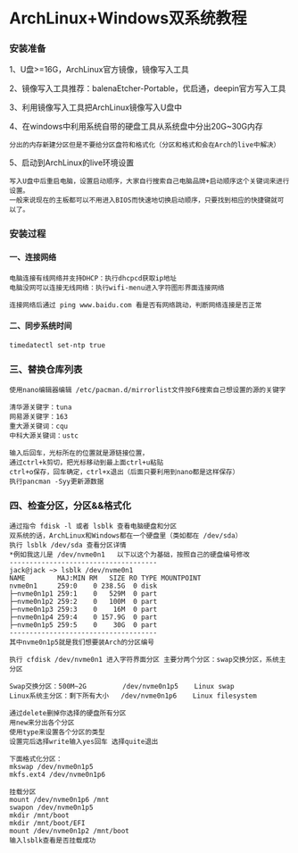 # ArchLinux+Windows双系统教程

### 安装准备

1、U盘>=16G，ArchLinux官方镜像，镜像写入工具

2、镜像写入工具推荐：balenaEtcher-Portable，优启通，deepin官方写入工具

3、利用镜像写入工具把ArchLinux镜像写入U盘中

4、在windows中利用系统自带的硬盘工具从系统盘中分出20G~30G内存
```
分出的内存新建分区但是不要给分区盘符和格式化（分区和格式和会在Arch的live中解决）
```
5、启动到ArchLinux的live环境设置
```
写入U盘中后重启电脑，设置启动顺序，大家自行搜索自己电脑品牌+启动顺序这个关键词来进行设置。
一般来说现在的主板都可以不用进入BIOS而快速地切换启动顺序，只要找到相应的快捷键就可以了。
```

### 安装过程

#### 一、连接网络
```
电脑连接有线网络并支持DHCP：执行dhcpcd获取ip地址
电脑没网可以连接无线网络：执行wifi-menu进入字符图形界面连接网络

连接网络后通过 ping www.baidu.com 看是否有网络跳动，判断网络连接是否正常
```

#### 二、同步系统时间
```
timedatectl set-ntp true
```

### 三、替换仓库列表
```
使用nano编辑器编辑 /etc/pacman.d/mirrorlist文件按F6搜索自己想设置的源的关键字

清华源关键字：tuna
网易源关键字：163
重大源关键词：cqu
中科大源关键词：ustc

输入后回车，光标所在的位置就是源链接位置，
通过ctrl+k剪切，把光标移动到最上面ctrl+u粘贴
ctrl+o保存，回车确定，ctrl+x退出（后面只要利用到nano都是这样保存）
执行pancman -Syy更新源数据
```

### 四、检查分区，分区&&格式化
```
通过指令 fdisk -l 或者 lsblk 查看电脑硬盘和分区
双系统的话，ArchLinux和Windows都在一个硬盘里（类如都在 /dev/sda）
执行 lsblk /dev/sda 查看分区详情
*例如我这儿是 /dev/nvme0n1   以下以这个为基础，按照自己的硬盘编号修改
-------------------------------------
jack@jack ~> lsblk /dev/nvme0n1
NAME        MAJ:MIN RM   SIZE RO TYPE MOUNTPOINT
nvme0n1     259:0    0 238.5G  0 disk 
├─nvme0n1p1 259:1    0   529M  0 part 
├─nvme0n1p2 259:2    0   100M  0 part
├─nvme0n1p3 259:3    0    16M  0 part 
├─nvme0n1p4 259:4    0 157.9G  0 part 
├─nvme0n1p5 259:5    0    30G  0 part 
-------------------------------------
其中nvme0n1p5就是我们想要装Arch的分区编号

执行 cfdisk /dev/nvme0n1 进入字符界面分区 主要分两个分区：swap交换分区，系统主分区

Swap交换分区：500M~2G         /dev/nvme0n1p5    Linux swap
Linux系统主分区：剩下所有大小   /dev/nvme0n1p6    Linux filesystem

通过delete删掉你选择的硬盘所有分区
用new来分出各个分区
使用type来设置各个分区的类型
设置完后选择write输入yes回车 选择quite退出

下面格式化分区：
mkswap /dev/nvme0n1p5
mkfs.ext4 /dev/nvme0n1p6

挂载分区
mount /dev/nvme0n1p6 /mnt
swapon /dev/nvme0n1p5
mkdir /mnt/boot
mkdir /mnt/boot/EFI
mount /dev/nvme0n1p2 /mnt/boot
输入lsblk查看是否挂载成功